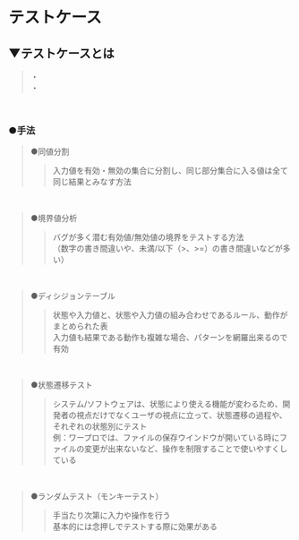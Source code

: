 # テストケース

## ▼テストケースとは
>・<br>
>・<br>
<br>

### ●手法
>●同値分割<br>
>>入力値を有効・無効の集合に分割し、同じ部分集合に入る値は全て同じ結果とみなす方法<br>
<br>

>●境界値分析<br>
>>バグが多く潜む有効値/無効値の境界をテストする方法<br>
>>（数字の書き間違いや、未満/以下（>、>=）の書き間違いなどが多い）<br>
<br>

>●ディシジョンテーブル<br>
>>状態や入力値と、状態や入力値の組み合わせであるルール、動作がまとめられた表<br>
>>入力値も結果である動作も複雑な場合、パターンを網羅出来るので有効
<br>

>●状態遷移テスト<br>
>>システム/ソフトウェアは、状態により使える機能が変わるため、開発者の視点だけでなくユーザの視点に立って、状態遷移の過程や、それぞれの状態別にテスト<br>
>>例：ワープロでは、ファイルの保存ウインドウが開いている時にファイルの変更が出来ないなど、操作を制限することで使いやすくしている<br>
<br>

>●ランダムテスト（モンキーテスト）<br>
>>手当たり次第に入力や操作を行う<br>
>>基本的には念押しでテストする際に効果がある<br>
<br>
